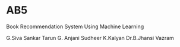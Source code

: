 # AB5
Book Recommendation System Using Machine Learning



G.Siva Sankar Tarun
G. Anjani Sudheer
K.Kalyan
Dr.B.Jhansi Vazram
